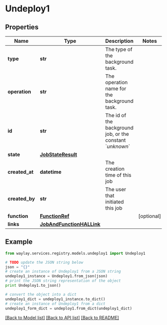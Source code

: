 # Undeploy1


## Properties

Name | Type | Description | Notes
------------ | ------------- | ------------- | -------------
**type** | **str** | The type of the background task. | 
**operation** | **str** | The operation name for the background task. | 
**id** | **str** | The id of the background job, or the constant &#x60;_unknown_&#x60; | 
**state** | [**JobStateResult**](JobStateResult.md) |  | 
**created_at** | **datetime** | The creation time of this job | 
**created_by** | **str** | The user that initiated this job | 
**function** | [**FunctionRef**](FunctionRef.md) |  | [optional] 
**links** | [**JobAndFunctionHALLink**](JobAndFunctionHALLink.md) |  | 

## Example

```python
from waylay.services.registry.models.undeploy1 import Undeploy1

# TODO update the JSON string below
json = "{}"
# create an instance of Undeploy1 from a JSON string
undeploy1_instance = Undeploy1.from_json(json)
# print the JSON string representation of the object
print Undeploy1.to_json()

# convert the object into a dict
undeploy1_dict = undeploy1_instance.to_dict()
# create an instance of Undeploy1 from a dict
undeploy1_form_dict = undeploy1.from_dict(undeploy1_dict)
```
[[Back to Model list]](../README.md#documentation-for-models) [[Back to API list]](../README.md#documentation-for-api-endpoints) [[Back to README]](../README.md)


